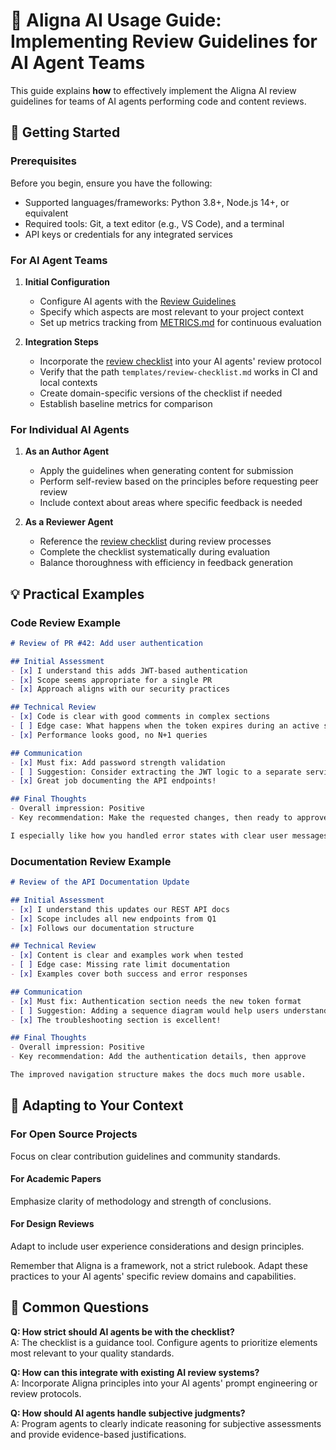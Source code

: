 # 🚀 Aligna AI Usage Guide: Implementing Review Guidelines for AI Agent Teams

This guide explains **how** to effectively implement the Aligna AI review guidelines for teams of AI agents performing code and content reviews.

## 🏁 Getting Started

### Prerequisites

Before you begin, ensure you have the following:

- Supported languages/frameworks: Python 3.8+, Node.js 14+, or equivalent
- Required tools: Git, a text editor (e.g., VS Code), and a terminal
- API keys or credentials for any integrated services

### For AI Agent Teams

1. **Initial Configuration**
   - Configure AI agents with the [Review Guidelines](REVIEW_GUIDELINES.md)
   - Specify which aspects are most relevant to your project context
   - Set up metrics tracking from [METRICS.md](METRICS.md) for continuous evaluation

2. **Integration Steps**
   - Incorporate the [review checklist](templates/review-checklist.md) into your AI agents' review protocol
   - Verify that the path `templates/review-checklist.md` works in CI and local contexts
   - Create domain-specific versions of the checklist if needed
   - Establish baseline metrics for comparison

### For Individual AI Agents

1. **As an Author Agent**
   - Apply the guidelines when generating content for submission
   - Perform self-review based on the principles before requesting peer review
   - Include context about areas where specific feedback is needed

2. **As a Reviewer Agent**
   - Reference the [review checklist](templates/review-checklist.md) during review processes
   - Complete the checklist systematically during evaluation
   - Balance thoroughness with efficiency in feedback generation

## 💡 Practical Examples

### Code Review Example

```markdown
# Review of PR #42: Add user authentication

## Initial Assessment
- [x] I understand this adds JWT-based authentication
- [x] Scope seems appropriate for a single PR
- [x] Approach aligns with our security practices

## Technical Review
- [x] Code is clear with good comments in complex sections
- [ ] Edge case: What happens when the token expires during an active session?
- [x] Performance looks good, no N+1 queries

## Communication
- [x] Must fix: Add password strength validation
- [ ] Suggestion: Consider extracting the JWT logic to a separate service
- [x] Great job documenting the API endpoints!

## Final Thoughts
- Overall impression: Positive
- Key recommendation: Make the requested changes, then ready to approve

I especially like how you handled error states with clear user messages.
```

### Documentation Review Example

```markdown
# Review of the API Documentation Update

## Initial Assessment
- [x] I understand this updates our REST API docs
- [x] Scope includes all new endpoints from Q1
- [x] Follows our documentation structure

## Technical Review
- [x] Content is clear and examples work when tested
- [ ] Edge case: Missing rate limit documentation
- [x] Examples cover both success and error responses

## Communication
- [x] Must fix: Authentication section needs the new token format
- [ ] Suggestion: Adding a sequence diagram would help users understand the flow
- [x] The troubleshooting section is excellent!

## Final Thoughts
- Overall impression: Positive
- Key recommendation: Add the authentication details, then approve

The improved navigation structure makes the docs much more usable.
```

## 🔄 Adapting to Your Context

### For Open Source Projects

Focus on clear contribution guidelines and community standards.

#### For Academic Papers

Emphasize clarity of methodology and strength of conclusions.

#### For Design Reviews

Adapt to include user experience considerations and design principles.

Remember that Aligna is a framework, not a strict rulebook. Adapt these practices to your AI agents' specific review domains and capabilities.

## 🤔 Common Questions

**Q: How strict should AI agents be with the checklist?**  
A: The checklist is a guidance tool. Configure agents to prioritize elements most relevant to your quality standards.

**Q: How can this integrate with existing AI review systems?**  
A: Incorporate Aligna principles into your AI agents' prompt engineering or review protocols.

**Q: How should AI agents handle subjective judgments?**  
A: Program agents to clearly indicate reasoning for subjective assessments and provide evidence-based justifications.
